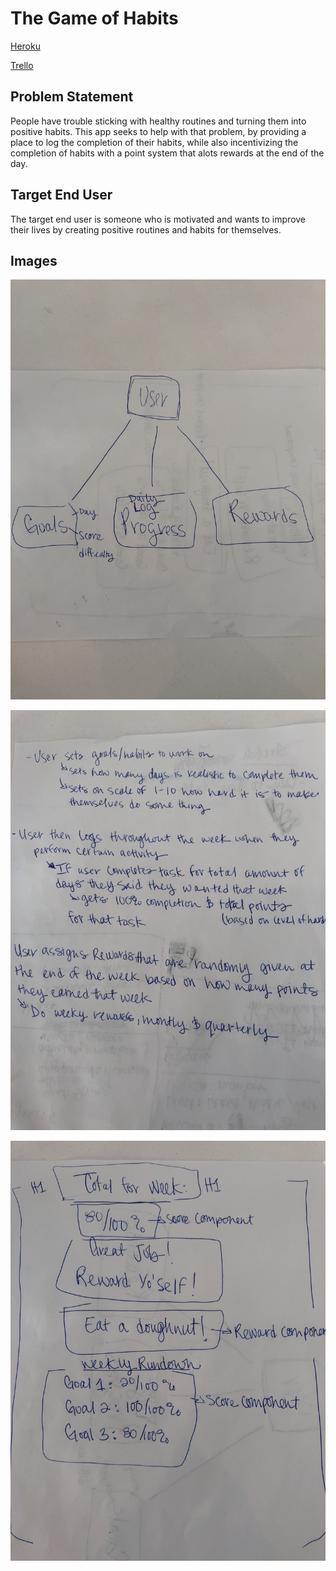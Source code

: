 # The Game of Habits

[Heroku](https://habit-project-three.herokuapp.com/)

[Trello](https://trello.com/b/xYEIn4bq/project-three)

## Problem Statement

People have trouble sticking with healthy routines and turning them into positive habits.  This app seeks to help with that problem, by providing a place to log the completion of their habits, while also incentivizing the completion of habits with a point system that alots rewards at the end of the day.

## Target End User

The target end user is someone who is motivated and wants to improve their lives by creating positive routines and habits for themselves.

## Images

![ERD](ERD.jpg)


![User Mapping](UserMapping.jpg)

![Wireframe](wireframe.jpg)